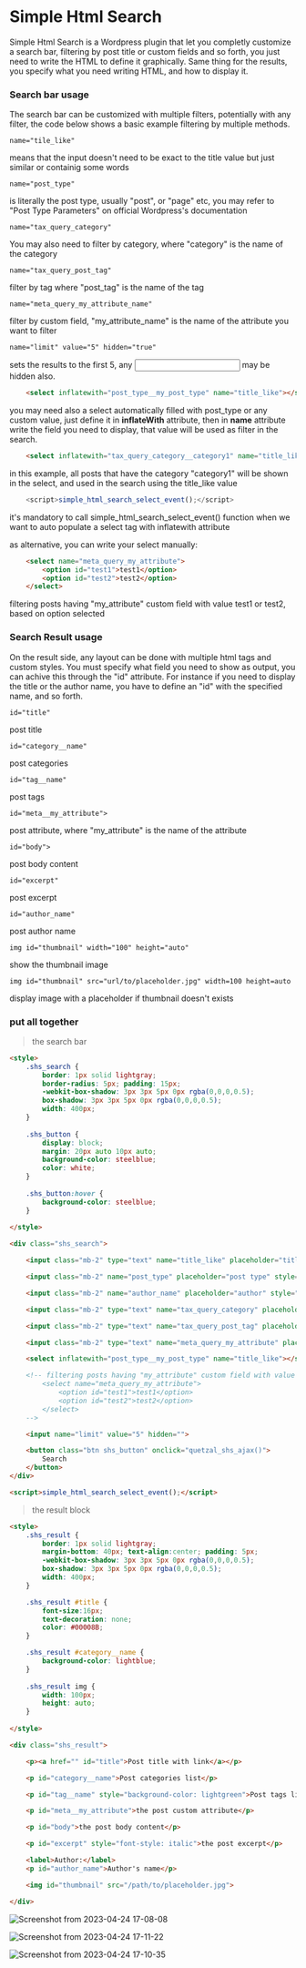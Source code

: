 # Simple Html Search 

Simple Html Search is a Wordpress plugin that let you completly customize a search bar, filtering by post title or custom fields and so forth,
you just need to write the HTML to define it graphically.
Same thing for the results, you specify what you need writing HTML, and how to display it.

### Search bar usage

The search bar can be customized with multiple filters, potentially with any filter, the code below shows a basic example filtering by multiple methods.

``` name="tile_like" ```

means that the input doesn't need to be exact to the title value but just similar or containig some words

``` name="post_type" ```

is literally the post type, usually "post", or "page" etc, you may refer to "Post Type Parameters" on official Wordpress's documentation

``` name="tax_query_category" ```

You may also need to filter by category, where "category" is the name of the category

``` name="tax_query_post_tag" ```

filter by tag where "post_tag" is the name of the tag

``` name="meta_query_my_attribute_name" ```

filter by custom field, "my_attribute_name" is the name of the attribute you want to filter

``` name="limit" value="5" hidden="true" ```

sets the results to the first 5, any <input> may be hidden also. 

```html
    <select inflatewith="post_type__my_post_type" name="title_like"></select>
```

you may need also a select automatically filled with post_type or any custom value, just define it in **inflateWith** attribute,
then in **name** attribute write the field you need to display, that value will be used as filter in the search.

```html 
    <select inflatewith="tax_query_category__category1" name="title_like"></select> 
```

in this example, all posts that have the category "category1" will be shown in the select, and used in the search using the title_like value

```javascript  
    <script>simple_html_search_select_event();</script> 
```

it's mandatory to call simple_html_search_select_event() function when we want to auto populate a select tag with inflatewith attribute

as alternative, you can write your select manually:

```html
    <select name="meta_query_my_attribute">
        <option id="test1">test1</option>
        <option id="test2">test2</option>
    </select>
```

filtering posts having "my_attribute" custom field with value test1 or test2, based on option selected

### Search Result usage

On the result side, any layout can be done with multiple html tags and custom styles.
You must specify what field you need to show as output, you can achive this through the "id" attribute.
For instance if you need to display the title or the author name, you have to define an "id" with the specified name, and so forth.

``` id="title" ```
    
post title

``` id="category__name" ```
    
post categories

``` id="tag__name" ```
    
post tags

``` id="meta__my_attribute"> ```

post attribute, where "my_attribute" is the name of the attribute

``` id="body"> ```

post body content

``` id="excerpt" ```

post excerpt

``` id="author_name" ```

post author name

``` img id="thumbnail" width="100" height="auto" ```
    
show the thumbnail image

``` img id="thumbnail" src="url/to/placeholder.jpg" width=100 height=auto ```
    
display image with a placeholder if thumbnail doesn't exists

### put all together

> the search bar

```html
<style>
    .shs_search {
        border: 1px solid lightgray; 
        border-radius: 5px; padding: 15px; 
        -webkit-box-shadow: 3px 3px 5px 0px rgba(0,0,0,0.5); 
        box-shadow: 3px 3px 5px 0px rgba(0,0,0,0.5);
        width: 400px;
    }
    
    .shs_button {
        display: block;
        margin: 20px auto 10px auto;
        background-color: steelblue; 
        color: white;
    }
    
    .shs_button:hover {
        background-color: steelblue;
    }
    
</style>

<div class="shs_search">

    <input class="mb-2" type="text" name="title_like" placeholder="title" style="width: 130px">

    <input class="mb-2" name="post_type" placeholder="post type" style="width:130px">

    <input class="mb-2" name="author_name" placeholder="author" style="width:130px">

    <input class="mb-2" type="text" name="tax_query_category" placeholder="category" style="width:130px">

    <input class="mb-2" type="text" name="tax_query_post_tag" placeholder="tag" style="width:130px">

    <input class="mb-2" type="text" name="meta_query_my_attribute" placeholder="my attribute" style="width:130px">

    <select inflatewith="post_type__my_post_type" name="title_like"></select>

    <!-- filtering posts having "my_attribute" custom field with value test1 or test2, based on option selected
        <select name="meta_query_my_attribute">
            <option id="test1">test1</option>
            <option id="test2">test2</option>
        </select>
    -->

    <input name="limit" value="5" hidden="">

    <button class="btn shs_button" onclick="quetzal_shs_ajax()">
        Search
    </button>
</div>

<script>simple_html_search_select_event();</script>
```
> the result block

```html
<style>
    .shs_result {
        border: 1px solid lightgray; 
        margin-bottom: 40px; text-align:center; padding: 5px;
        -webkit-box-shadow: 3px 3px 5px 0px rgba(0,0,0,0.5); 
        box-shadow: 3px 3px 5px 0px rgba(0,0,0,0.5);
        width: 400px;
    }

    .shs_result #title {
        font-size:16px;
        text-decoration: none;
        color: #00008B;
    }

    .shs_result #category__name {
        background-color: lightblue;
    }
    
    .shs_result img {
        width: 100px;
        height: auto;
    }
    
</style>

<div class="shs_result">

    <p><a href="" id="title">Post title with link</a></p>

    <p id="category__name">Post categories list</p>

    <p id="tag__name" style="background-color: lightgreen">Post tags list</p>

    <p id="meta__my_attribute">the post custom attribute</p>

    <p id="body">the post body content</p>

    <p id="excerpt" style="font-style: italic">the post excerpt</p>

    <label>Author:</label>
    <p id="author_name">Author's name</p>

    <img id="thumbnail" src="/path/to/placeholder.jpg">

</div>
```

![Screenshot from 2023-04-24 17-08-08](https://user-images.githubusercontent.com/8449266/234041609-40554055-6f4e-431f-af09-5bc89cc357b6.png)

![Screenshot from 2023-04-24 17-11-22](https://user-images.githubusercontent.com/8449266/234041634-c58157b8-4fdb-4d11-9e0d-a7e4ca1d93bf.png)

![Screenshot from 2023-04-24 17-10-35](https://user-images.githubusercontent.com/8449266/234041636-40b0bb64-ee69-4637-9d5b-7d8582a81db1.png)
